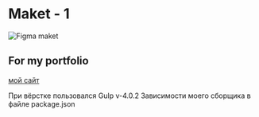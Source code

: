 # Maket - 1

![Figma maket](https://www.figma.com/file/irl5Ie6IXYxFAi7lrXMNMa/Templates-%2323.-More-on-d-e-n.info-(Copy)?node-id=0%3A1&t=y6kcT8D1i8T7NspU-0)

## For my portfolio
[мой сайт](http://InDeveloper.dev)

При вёрстке пользовался Gulp v-4.0.2
Зависимости моего сборщика в файле package.json 